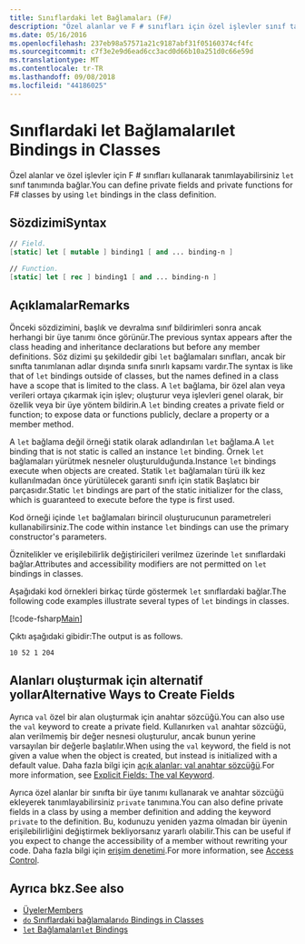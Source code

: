 ```yaml
---
title: Sınıflardaki let Bağlamaları (F#)
description: "Özel alanlar ve F # sınıfları için özel işlevler sınıf tanımında 'let' bağlamaları kullanarak tanımlamayı öğrenin."
ms.date: 05/16/2016
ms.openlocfilehash: 237eb98a57571a21c9187abf31f05160374cf4fc
ms.sourcegitcommit: c7f3e2e9d6ead6cc3acd0d66b10a251d0c66e59d
ms.translationtype: MT
ms.contentlocale: tr-TR
ms.lasthandoff: 09/08/2018
ms.locfileid: "44186025"
---
```

# <a name="let-bindings-in-classes"></a><span data-ttu-id="b082e-103">Sınıflardaki let Bağlamaları</span><span class="sxs-lookup"><span data-stu-id="b082e-103">let Bindings in Classes</span></span>

<span data-ttu-id="b082e-104">Özel alanlar ve özel işlevler için F # sınıfları kullanarak tanımlayabilirsiniz `let` sınıf tanımında bağlar.</span><span class="sxs-lookup"><span data-stu-id="b082e-104">You can define private fields and private functions for F# classes by using `let` bindings in the class definition.</span></span>

## <a name="syntax"></a><span data-ttu-id="b082e-105">Sözdizimi</span><span class="sxs-lookup"><span data-stu-id="b082e-105">Syntax</span></span>

```fsharp
// Field.
[static] let [ mutable ] binding1 [ and ... binding-n ]

// Function.
[static] let [ rec ] binding1 [ and ... binding-n ]
```

## <a name="remarks"></a><span data-ttu-id="b082e-106">Açıklamalar</span><span class="sxs-lookup"><span data-stu-id="b082e-106">Remarks</span></span>

<span data-ttu-id="b082e-107">Önceki sözdizimini, başlık ve devralma sınıf bildirimleri sonra ancak herhangi bir üye tanımı önce görünür.</span><span class="sxs-lookup"><span data-stu-id="b082e-107">The previous syntax appears after the class heading and inheritance declarations but before any member definitions.</span></span> <span data-ttu-id="b082e-108">Söz dizimi şu şekildedir gibi `let` bağlamaları sınıfları, ancak bir sınıfta tanımlanan adlar dışında sınıfa sınırlı kapsamı vardır.</span><span class="sxs-lookup"><span data-stu-id="b082e-108">The syntax is like that of `let` bindings outside of classes, but the names defined in a class have a scope that is limited to the class.</span></span> <span data-ttu-id="b082e-109">A `let` bağlama, bir özel alan veya verileri ortaya çıkarmak için işlev; oluşturur veya işlevleri genel olarak, bir özellik veya bir üye yöntem bildirin.</span><span class="sxs-lookup"><span data-stu-id="b082e-109">A `let` binding creates a private field or function; to expose data or functions publicly, declare a property or a member method.</span></span>

<span data-ttu-id="b082e-110">A `let` bağlama değil örneği statik olarak adlandırılan `let` bağlama.</span><span class="sxs-lookup"><span data-stu-id="b082e-110">A `let` binding that is not static is called an instance `let` binding.</span></span> <span data-ttu-id="b082e-111">Örnek `let` bağlamaları yürütmek nesneler oluşturulduğunda.</span><span class="sxs-lookup"><span data-stu-id="b082e-111">Instance `let` bindings execute when objects are created.</span></span> <span data-ttu-id="b082e-112">Statik `let` bağlamaları türü ilk kez kullanılmadan önce yürütülecek garanti sınıfı için statik Başlatıcı bir parçasıdır.</span><span class="sxs-lookup"><span data-stu-id="b082e-112">Static `let` bindings are part of the static initializer for the class, which is guaranteed to execute before the type is first used.</span></span>

<span data-ttu-id="b082e-113">Kod örneği içinde `let` bağlamaları birincil oluşturucunun parametreleri kullanabilirsiniz.</span><span class="sxs-lookup"><span data-stu-id="b082e-113">The code within instance `let` bindings can use the primary constructor's parameters.</span></span>

<span data-ttu-id="b082e-114">Öznitelikler ve erişilebilirlik değiştiricileri verilmez üzerinde `let` sınıflardaki bağlar.</span><span class="sxs-lookup"><span data-stu-id="b082e-114">Attributes and accessibility modifiers are not permitted on `let` bindings in classes.</span></span>

<span data-ttu-id="b082e-115">Aşağıdaki kod örnekleri birkaç türde göstermek `let` sınıflardaki bağlar.</span><span class="sxs-lookup"><span data-stu-id="b082e-115">The following code examples illustrate several types of `let` bindings in classes.</span></span>

[!code-fsharp[Main](../../../../samples/snippets/fsharp/lang-ref-1/snippet3001.fs)]

<span data-ttu-id="b082e-116">Çıktı aşağıdaki gibidir:</span><span class="sxs-lookup"><span data-stu-id="b082e-116">The output is as follows.</span></span>

```
10 52 1 204
```

## <a name="alternative-ways-to-create-fields"></a><span data-ttu-id="b082e-117">Alanları oluşturmak için alternatif yollar</span><span class="sxs-lookup"><span data-stu-id="b082e-117">Alternative Ways to Create Fields</span></span>

<span data-ttu-id="b082e-118">Ayrıca `val` özel bir alan oluşturmak için anahtar sözcüğü.</span><span class="sxs-lookup"><span data-stu-id="b082e-118">You can also use the `val` keyword to create a private field.</span></span> <span data-ttu-id="b082e-119">Kullanırken `val` anahtar sözcüğü, alan verilmemiş bir değer nesnesi oluşturulur, ancak bunun yerine varsayılan bir değerle başlatılır.</span><span class="sxs-lookup"><span data-stu-id="b082e-119">When using the `val` keyword, the field is not given a value when the object is created, but instead is initialized with a default value.</span></span> <span data-ttu-id="b082e-120">Daha fazla bilgi için [açık alanlar: val anahtar sözcüğü](explicit-fields-the-val-keyword.md).</span><span class="sxs-lookup"><span data-stu-id="b082e-120">For more information, see [Explicit Fields: The val Keyword](explicit-fields-the-val-keyword.md).</span></span>

<span data-ttu-id="b082e-121">Ayrıca özel alanlar bir sınıfta bir üye tanımı kullanarak ve anahtar sözcüğü ekleyerek tanımlayabilirsiniz `private` tanımına.</span><span class="sxs-lookup"><span data-stu-id="b082e-121">You can also define private fields in a class by using a member definition and adding the keyword `private` to the definition.</span></span> <span data-ttu-id="b082e-122">Bu, kodunuzu yeniden yazma olmadan bir üyenin erişilebilirliğini değiştirmek bekliyorsanız yararlı olabilir.</span><span class="sxs-lookup"><span data-stu-id="b082e-122">This can be useful if you expect to change the accessibility of a member without rewriting your code.</span></span> <span data-ttu-id="b082e-123">Daha fazla bilgi için [erişim denetimi](../access-control.md).</span><span class="sxs-lookup"><span data-stu-id="b082e-123">For more information, see [Access Control](../access-control.md).</span></span>

## <a name="see-also"></a><span data-ttu-id="b082e-124">Ayrıca bkz.</span><span class="sxs-lookup"><span data-stu-id="b082e-124">See also</span></span>

- [<span data-ttu-id="b082e-125">Üyeler</span><span class="sxs-lookup"><span data-stu-id="b082e-125">Members</span></span>](index.md)
- [<span data-ttu-id="b082e-126">`do` Sınıflardaki bağlamaları</span><span class="sxs-lookup"><span data-stu-id="b082e-126">`do` Bindings in Classes</span></span>](do-bindings-in-classes.md)
- [<span data-ttu-id="b082e-127">`let` Bağlamaları</span><span class="sxs-lookup"><span data-stu-id="b082e-127">`let` Bindings</span></span>](../functions/let-bindings.md)
